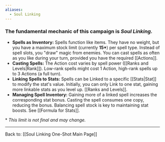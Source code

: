```yaml
---
aliases:
  - Soul Linking
---
```

### The fundamental mechanic of this campaign is *Soul Linking.*

* **Spells as Inventory:** Spells function like items. They have no weight, but you have a maximum stock limit (currently **15\***) per spell type. Instead of spell slots, you "draw" magic from enemies. You can cast spells as often as you like during your turn, provided you have the required [[Actions]].
* **Casting Spells:** The Action cost varies by spell power ([[Ranks and Levels|Rank]]). Low-rank spells might cost 1 Action, high-rank spells up to 3 Actions (a full turn).
* **Linking Spells to Stats:** Spells can be Linked to a specific [[Stats|Stat]] to modify the stat's value. Initially, you can only Link to one stat, gaining more linkable stats as you level up. [[Ranks and Levels]].
* **Managing Spell Inventory:** Gaining more of a linked spell increases the corresponding stat bonus. Casting the spell consumes one copy, reducing the bonus. Balancing spell stock is key to maintaining stat boosts. See [[Formula for Stats]].

\* *This limit is not final and may change.*

---
Back to: [[Soul Linking One-Shot Main Page]]
